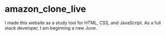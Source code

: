 # amazon_clone_live
I made this website as a study tool for HTML, CSS, and JavaScript. As a full stack developer, I am beginning a new June.
